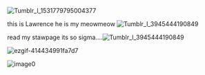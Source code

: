 ![Tumblr_l_1531779795004377](https://github.com/user-attachments/assets/a6d13aed-a1e2-4862-ba80-a9ed3b2f2b66)

this is Lawrence he is my meowmeow ![Tumblr_l_3945444190849](https://github.com/user-attachments/assets/fc9a2441-eae6-44ef-9f5a-3d7a3dd43205)

read my stawpage its so sigma....![Tumblr_l_3945444190849](https://github.com/user-attachments/assets/1320545c-df7e-46ac-9e36-928338656a50)


   
 ![ezgif-414434991fa7d7](https://github.com/user-attachments/assets/71a79211-9f06-410e-b277-daa8109e8953)
 

![image0](https://github.com/user-attachments/assets/378e3c58-8827-47e9-bedb-c87558d42f8a)
